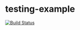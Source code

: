 # testing-example
[![Build Status](https://travis-ci.org/DPGoertzen/testing-example.svg?branch=master)](https://travis-ci.org/DPGoertzen/testing-example)
